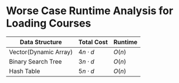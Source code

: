 # Worse Case Runtime Analysis for Loading Courses

|Data Structure|Total Cost|Runtime|
|--------------|----------|-------|
|Vector(Dynamic Array)|$4n \cdot d$|$O(n)$|
|Binary Search Tree|$3n \cdot d$|$O(n)$|
|Hash Table|$5n \cdot d$|$O(n)$|
